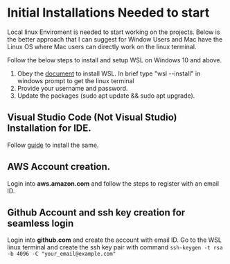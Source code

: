# Initial Installations Needed to start

Local linux Enviroment is needed to start working on the projects. Below is the better approach that I can suggest for Window Users and Mac have the Linux OS where Mac users can directly work on the linux terminal.

Follow the below steps to install and setup WSL on Windows 10 and above.
1. Obey the [document](https://learn.microsoft.com/en-us/windows/wsl/basic-commands#install) to install WSL. In brief type "wsl --install" in windows prompt to get the linux terminal
2. Provide your username and password.
3. Update the packages (sudo apt update && sudo apt upgrade).

## Visual Studio Code (Not Visual Studio) Installation for IDE.
Follow [guide](https://visualstudio.microsoft.com/downloads/) to install the same.

## AWS Account creation.
Login into **aws.amazon.com** and follow the steps to register with an email ID.

## Github Account and ssh key creation for seamless login
Login into **github.com** and create the account with email ID.
Go to the WSL linux terminal and create the ssh key pair with command `ssh-keygen -t rsa -b 4096 -C "your_email@example.com"`


